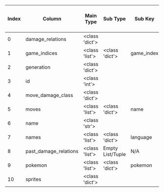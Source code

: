 | Index | Column | Main Type | Sub Type | Sub Key | Sub Sub Type | Sub Sub Key | Sub Sub Sub Type | Sub Sub Sub Key |
| --- | --- | --- | --- | --- | --- | --- | --- | --- |
| 0 | damage_relations | <class 'dict'> |  |  |  |  |  |  |
| 1 | game_indices | <class 'list'> | <class 'dict'> | game_index | <class 'int'> |  | N/A | N/A |
| 2 | generation | <class 'dict'> |  |  |  |  |  |  |
| 3 | id | <class 'int'> |  |  |  |  |  |  |
| 4 | move_damage_class | <class 'dict'> |  |  |  |  |  |  |
| 5 | moves | <class 'list'> | <class 'dict'> | name | <class 'str'> |  | N/A | N/A |
| 6 | name | <class 'str'> |  |  |  |  |  |  |
| 7 | names | <class 'list'> | <class 'dict'> | language | <class 'dict'> | name | <class 'str'> | N/A |
| 8 | past_damage_relations | <class 'list'> | Empty List/Tuple | N/A | N/A | N/A | N/A | N/A |
| 9 | pokemon | <class 'list'> | <class 'dict'> | pokemon | <class 'dict'> | name | <class 'str'> | N/A |
| 10 | sprites | <class 'dict'> |  |  |  |  |  |  |